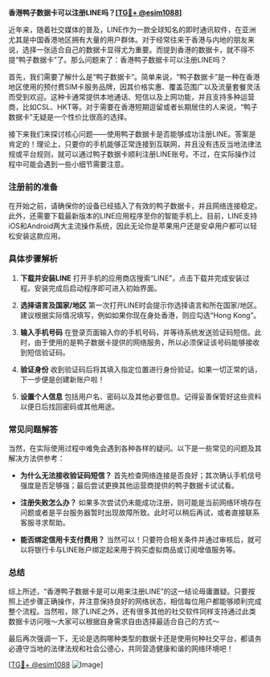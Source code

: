**香港鸭子数据卡可以注册LINE吗？[[TG💪+ @esim1088](https://t.me/s/esim1088)]**

近年来，随着社交媒体的普及，LINE作为一款全球知名的即时通讯软件，在亚洲尤其是中国香港地区拥有大量的用户群体。对于经常往来于香港与内地的朋友来说，选择一张适合自己的数据卡显得尤为重要。而提到香港的数据卡，就不得不提“鸭子数据卡”了。那么问题来了：香港鸭子数据卡可以注册LINE吗？

首先，我们需要了解什么是“鸭子数据卡”。简单来说，“鸭子数据卡”是一种在香港地区使用的预付费SIM卡服务品牌，因其价格实惠、覆盖范围广以及流量套餐灵活而受到欢迎。这种卡通常提供本地通话、短信以及上网功能，并且支持多种运营商，比如CSL、HKT等。对于需要在香港短期逗留或者长期居住的人来说，“鸭子数据卡”无疑是一个性价比很高的选择。

接下来我们来探讨核心问题——使用鸭子数据卡是否能够成功注册LINE。答案是肯定的！理论上，只要你的手机能够正常连接到互联网，并且没有违反当地法律法规或平台规则，就可以通过鸭子数据卡顺利注册LINE账号。不过，在实际操作过程中可能会遇到一些小细节需要注意。

### 注册前的准备

在开始之前，请确保你的设备已经插入了有效的鸭子数据卡，并且网络连接稳定。此外，还需要下载最新版本的LINE应用程序至你的智能手机上。目前，LINE支持iOS和Android两大主流操作系统，因此无论你是苹果用户还是安卓用户都可以轻松安装这款应用。

### 具体步骤解析

1. **下载并安装LINE**
   打开手机的应用商店搜索“LINE”，点击下载并完成安装过程。安装完成后启动程序即可进入初始界面。

2. **选择语言及国家/地区**
   第一次打开LINE时会提示你选择语言和所在国家/地区。建议根据实际情况填写，例如如果你现在身处香港，则应勾选“Hong Kong”。

3. **输入手机号码**
   在登录页面输入你的手机号码，并等待系统发送验证码短信。此时，由于使用的是鸭子数据卡提供的网络服务，所以必须保证该号码能够接收到短信验证码。

4. **验证身份**
   收到验证码后将其填入指定位置进行身份验证。如果一切正常的话，下一步便是创建新账户啦！

5. **设置个人信息**
   包括用户名、密码以及其他必要信息。记得妥善保管好这些资料以便日后找回密码或其他用途。

### 常见问题解答

当然，在实际使用过程中难免会遇到各种各样的疑问。以下是一些常见的问题及其解决方法供参考：

- **为什么无法接收验证码短信？**
  首先检查网络连接是否良好；其次确认手机信号强度是否足够强；最后尝试更换其他运营商提供的鸭子数据卡试试看。

- **注册失败怎么办？**
  如果多次尝试仍未能成功注册，则可能是当前网络环境存在问题或者是平台服务器暂时出现故障所致。此时可以稍后再试，或者直接联系客服寻求帮助。

- **能否绑定信用卡支付费用？**
  当然可以！只要符合相关条件并通过审核后，就可以将银行卡与LINE账户绑定起来用于购买虚拟商品或订阅增值服务等。

### 总结

综上所述，“香港鸭子数据卡是可以用来注册LINE”的这一结论毋庸置疑。只要按照上述步骤正确操作，并注意保持良好的网络状态，相信每位用户都能够顺利完成整个流程。当然啦，除了LINE之外，还有很多其他的社交软件同样支持通过此类数据卡访问哦～大家可以根据自身需求自由选择最适合自己的方式～

最后再次强调一下，无论是选购哪种类型的数据卡还是使用何种社交平台，都请务必遵守当地的法律法规和社会公德心，共同营造健康和谐的网络环境吧！

[[TG💪+ @esim1088](https://t.me/s/esim1088) ![Image](https://i.postimg.cc/4NQfJmqS/Snipaste-2025-05-13-00-14-12.png)]
